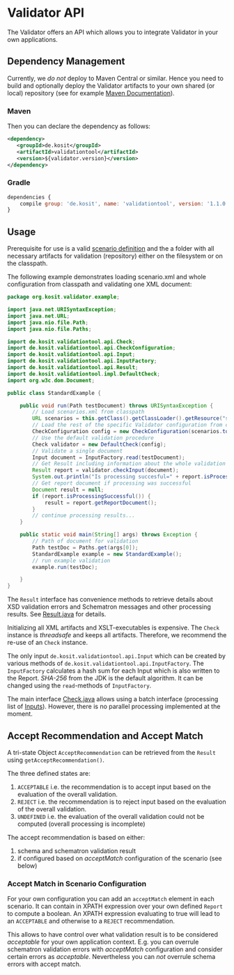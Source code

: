 # Validator API

The Validator offers an API which allows you to integrate Validator in your own applications.

## Dependency Management

Currently, we *do not* deploy to Maven Central or similar. Hence you need to build and optionally deploy the Validator artifacts to your own 
shared (or local) repository  (see for example [Maven Documentation](https://maven.apache.org/guides/mini/guide-3rd-party-jars-local.html)).

### Maven

Then you can declare the dependency as follows:

```xml
<dependency>
   <groupId>de.kosit</groupId>
   <artifactId>validationtool</artifactId>
   <version>${validator.version}</version>
</dependency>
```

### Gradle

```js
dependencies {
    compile group: 'de.kosit', name: 'validationtool', version: '1.1.0'
}
```

## Usage

Prerequisite for use is a valid [scenario definition](configurations.md) and the a folder with all necessary artifacts for validation
(repository) either on the filesystem or on the classpath.

The following example demonstrates loading scenario.xml and whole configuration from classpath and validating one XML document:

```java
package org.kosit.validator.example;

import java.net.URISyntaxException;
import java.net.URL;
import java.nio.file.Path;
import java.nio.file.Paths;

import de.kosit.validationtool.api.Check;
import de.kosit.validationtool.api.CheckConfiguration;
import de.kosit.validationtool.api.Input;
import de.kosit.validationtool.api.InputFactory;
import de.kosit.validationtool.api.Result;
import de.kosit.validationtool.impl.DefaultCheck;
import org.w3c.dom.Document;

public class StandardExample {

    public void run(Path testDocument) throws URISyntaxException {
        // Load scenarios.xml from classpath
        URL scenarios = this.getClass().getClassLoader().getResource("scenarios.xml");
        // Load the rest of the specific Validator configuration from classpath
        CheckConfiguration config = new CheckConfiguration(scenarios.toURI());
        // Use the default validation procedure
        Check validator = new DefaultCheck(config);
        // Validate a single document
        Input document = InputFactory.read(testDocument);
        // Get Result including information about the whole validation
        Result report = validator.checkInput(document);
        System.out.println("Is processing succesful=" + report.isProcessingSuccessful());
        // Get report document if processing was successful
        Document result = null;
        if (report.isProcessingSuccessful()) {
            result = report.getReportDocument();
        }
        // continue processing results...
    }

    public static void main(String[] args) throws Exception {
        // Path of document for validation
        Path testDoc = Paths.get(args[0]);
        StandardExample example = new StandardExample();
        // run example validation
        example.run(testDoc);

    }
}
```

The `Result` interface has convenience methods to retrieve details about XSD validation errors and Schematron messages and other processing results. See
[Result.java](https://github.com/itplr-kosit/validator/blob/master/src/main/java/de/kosit/validationtool/api/Result.java) for details.

Initializing all XML artifacts and XSLT-executables is expensive. The `Check` instance is *threadsafe* and keeps all artifacts. Therefore, 
we recommend the re-use of an `Check` instance.

The only input `de.kosit.validationtool.api.Input` which can be created by various methods of `de.kosit.validationtool.api.InputFactory`.
The `InputFactory` calculates a hash sum for each Input which is also written to the Report. _SHA-256_ from the JDK is the default algorithm. 
It can be changed using the `read`-methods of `InputFactory`.

The main interface [Check.java](https://github.com/itplr-kosit/validator/blob/master/src/main/java/de/kosit/validationtool/api/Check.java) 
allows using a batch interface (processing list of [Inputs](https://github.com/itplr-kosit/validator/blob/master/src/main/java/de/kosit/validationtool/api/Input.java)).
However, there is no parallel processing implemented at the moment.

## Accept Recommendation and Accept Match

A tri-state Object `AcceptRecommendation` can be retrieved from the `Result` using `getAcceptRecommendation()`.

The three defined states are:

1. `ACCEPTABLE` i.e. the recommendation is to accept input based on the evaluation of the overall validation.
1. `REJECT` i.e. the recommendation is to reject input based on the evaluation of the overall validation.
1. `UNDEFINED` i.e. the evaluation of the overall validation could not be computed (overall processing is incomplete)

The accept recommendation is based on either:

1. schema and schematron validation result 
1. if configured based on _acceptMatch_ configuration of the scenario (see below)

### Accept Match in Scenario Configuration

For your own configuration you can add an `acceptMatch` element in each scenario. It can contain in XPATH expression over your own 
defined `Report` to compute a boolean. An XPATH expression evaluating to true will lead to an `ACCEPTABLE` and otherwise to a `REJECT` 
recommendation.

This allows to have control over what validation result is to be considered _acceptable_ for your own application context. E.g. you can
overrule schematron validation errors with _acceptMatch_ configuration and consider certain errors as _acceptable_. Nevertheless you can *not* 
overrule schema errors with accept match. 
